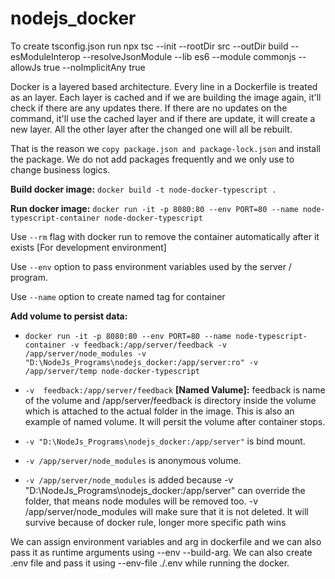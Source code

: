 # nodejs_docker

To create tsconfig.json run npx tsc --init --rootDir src --outDir build --esModuleInterop --resolveJsonModule --lib es6 --module commonjs --allowJs true --noImplicitAny true

Docker is a layered based architecture. Every line in a Dockerfile is treated as an layer. Each layer is cached and if we are building the image again, it'll check if there are any updates there.
If there are no updates on the command, it'll use the cached layer and if there are update, it will create a new layer. All the other layer after the changed one will all be rebuilt.

That is the reason we `copy package.json and package-lock.json` and install the package. We do not add packages frequently and we only use to change business logics.


**Build docker image:** `docker build -t node-docker-typescript .`

**Run docker image:** `docker run -it -p 8080:80 --env PORT=80 --name node-typescript-container node-docker-typescript`

Use `--rm` flag with docker run to remove the container automatically after it exists [For development environment]

Use `--env` option to pass environment variables used by the server / program.

Use `--name` option to create named tag for container

**Add volume to persist data:**

  - `docker run -it -p 8080:80 --env PORT=80 --name node-typescript-container -v feedback:/app/server/feedback -v /app/server/node_modules -v "D:\NodeJs_Programs\nodejs_docker:/app/server:ro" -v /app/server/temp node-docker-typescript`
  
  - `-v  feedback:/app/server/feedback` **[Named Valume]:** feedback is name of the volume and /app/server/feedback is directory inside the volume which is attached to the actual folder in the image. This is also an example of named volume. It will persit the volume after container stops.

  - `-v "D:\NodeJs_Programs\nodejs_docker:/app/server"` is bind mount.

  - `-v /app/server/node_modules` is anonymous volume.

  - `-v /app/server/node_modules` is added because -v "D:\NodeJs_Programs\nodejs_docker:/app/server" can override the folder, that means node modules will be removed too. -v /app/server/node_modules will make sure that it is not deleted. It will survive because of docker rule, longer more specific path wins

We can assign environment variables and arg in dockerfile and we can also pass it as runtime arguments using --env --build-arg. We can also create .env file and pass it using --env-file ./.env while running the docker.

